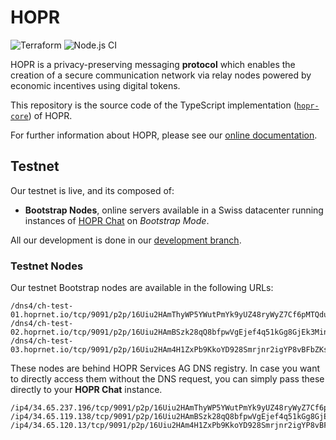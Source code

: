 # HOPR

![Terraform](https://github.com/hoprnet/hopr-devops/workflows/Terraform/badge.svg)
![Node.js CI](https://github.com/hoprnet/hopr-core/workflows/Node.js%20CI/badge.svg)

HOPR is a privacy-preserving messaging **protocol** which enables the creation of a secure communication network via relay nodes powered by economic incentives using digital tokens.

This repository is the source code of the TypeScript implementation ([`hopr-core`](https://www.npmjs.com/package/@hoprnet/hopr-core)) of HOPR.

For further information about HOPR, please see our [online documentation](https://docs.hoprnet.io/home/).

## Testnet

Our testnet is live, and its composed of:

- **Bootstrap Nodes**, online servers available in a Swiss datacenter running instances of [HOPR Chat](https://github.com/hoprnet/hopr-chat) on _Bootstrap Mode_.

All our development is done in our [development branch](https://github.com/hoprnet/hopr-core/tree/develop).

### Testnet Nodes

Our testnet Bootstrap nodes are available in the following URLs:

```
/dns4/ch-test-01.hoprnet.io/tcp/9091/p2p/16Uiu2HAmThyWP5YWutPmYk9yUZ48ryWyZ7Cf6pMTQduvHUS9sGE7
/dns4/ch-test-02.hoprnet.io/tcp/9091/p2p/16Uiu2HAmBSzk28qQ8bfpwVgEjef4q51kGg8GjEk3MinyyTB2WTGn
/dns4/ch-test-03.hoprnet.io/tcp/9091/p2p/16Uiu2HAm4H1ZxPb9KkoYD928Smrjnr2igYP8vBFbZKs5B8gchTnT
```

These nodes are behind HOPR Services AG DNS registry. In case you want to directly access them without the DNS request, you can simply pass these directly to your **HOPR Chat** instance.

```
/ip4/34.65.237.196/tcp/9091/p2p/16Uiu2HAmThyWP5YWutPmYk9yUZ48ryWyZ7Cf6pMTQduvHUS9sGE7
/ip4/34.65.119.138/tcp/9091/p2p/16Uiu2HAmBSzk28qQ8bfpwVgEjef4q51kGg8GjEk3MinyyTB2WTGn
/ip4/34.65.120.13/tcp/9091/p2p/16Uiu2HAm4H1ZxPb9KkoYD928Smrjnr2igYP8vBFbZKs5B8gchTnT
```
